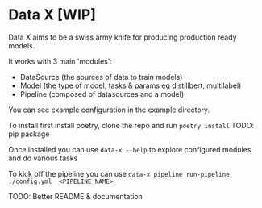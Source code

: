# Data X [WIP]

Data X aims to be a swiss army knife for producing production ready models.

It works with 3 main 'modules':

- DataSource (the sources of data to train models)
- Model (the type of model, tasks & params eg distillbert, multilabel)
- Pipeline (composed of datasources and a model)

You can see example configuration in the example directory.

To install first install poetry, clone the repo and run `poetry install` TODO: pip package

Once installed you can use `data-x --help` to explore configured modules and do various tasks

To kick off the pipeline you can use `data-x pipeline run-pipeline ./config.yml  <PIPELINE_NAME>`

TODO: Better README & documentation